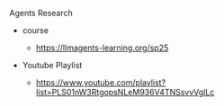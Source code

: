 Agents Research

- course
  - https://llmagents-learning.org/sp25
  

- Youtube Playlist
  - https://www.youtube.com/playlist?list=PLS01nW3RtgopsNLeM936V4TNSsvvVglLc